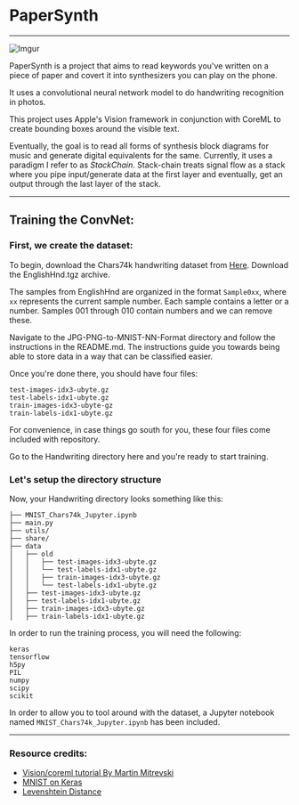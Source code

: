 # PaperSynth
---

![Imgur](https://thumbs.gfycat.com/BareCompleteGreatargus-size_restricted.gif)

PaperSynth is a project that aims to read keywords you've written on a piece of paper and covert it into synthesizers you can play on the phone.

It uses a convolutional neural network model to do handwriting recognition in photos.

This project uses Apple's Vision framework in conjunction with CoreML to create bounding boxes around the visible text.

Eventually, the goal is to read all forms of synthesis block diagrams for music and generate digital equivalents for the same. Currently, it uses a paradigm I refer to as _StackChain_. Stack-chain treats signal flow as a stack where you pipe input/generate data at the first layer and eventually, get an output through the last layer of the stack.

---

## Training the ConvNet:


### First, we create the dataset:

To begin, download the Chars74k handwriting dataset from [Here](http://www.ee.surrey.ac.uk/CVSSP/demos/chars74k/). Download the EnglishHnd.tgz archive.

The samples from EnglishHnd are organized in the format `Sample0xx`, where `xx` represents the current sample number. Each sample contains a letter or a number. Samples 001 through 010 contain numbers and we can remove these.

Navigate to the JPG-PNG-to-MNIST-NN-Format directory and follow the instructions in the README.md. The instructions guide you towards being able to store data in a way that can be classified easier.

Once you're done there, you should have four files:

```
test-images-idx3-ubyte.gz
test-labels-idx1-ubyte.gz
train-images-idx3-ubyte-gz
train-labels-idx1-ubyte.gz
```

For convenience, in case things go south for you, these four files come included with repository.

Go to the Handwriting directory here and you're ready to start training.


### Let's setup the directory structure

Now, your Handwriting directory looks something like this:
```
├── MNIST_Chars74k_Jupyter.ipynb
├── main.py
├── utils/
├── share/
├── data
│   ├── old
│   │   ├── test-images-idx3-ubyte.gz
│   │   └── test-labels-idx1-ubyte.gz
│   │   ├── train-images-idx3-ubyte.gz
│   │   └── test-labels-idx1-ubyte.gz
│   ├── test-images-idx3-ubyte.gz
│   ├── test-labels-idx1-ubyte.gz
│   ├── train-images-idx3-ubyte.gz
│   ├── train-labels-idx1-ubyte.gz
```
In order to run the training process, you will need the following:

```
keras
tensorflow
h5py
PIL
numpy
scipy
scikit
```

In order to allow you to tool around with the dataset, a Jupyter notebook named `MNIST_Chars74k_Jupyter.ipynb` has been included.

---

### Resource credits: 

- [Vision/coreml tutorial By Martin Mitrevski](https://martinmitrevski.com/2017/10/19/text-recognition-using-vision-and-coreml/)
- [MNIST on Keras](https://github.com/fchollet/keras/blob/master/examples/mnist_cnn.py)
- [Levenshtein Distance](https://gist.github.com/TheDarkCode/341ec5b84c078a0be1887c2c58f6d929)







